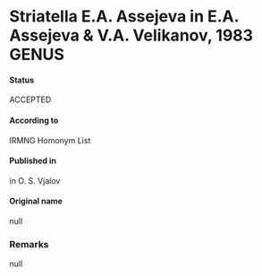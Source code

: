 Striatella E.A. Assejeva in E.A. Assejeva & V.A. Velikanov, 1983 GENUS
=======

#### Status
ACCEPTED

#### According to
IRMNG Homonym List

#### Published in
in O. S. Vjalov

#### Original name
null

### Remarks
null